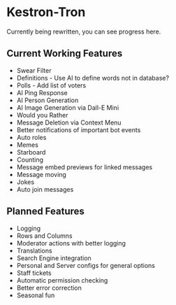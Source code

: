 # Kestron-Tron
Currently being rewritten, you can see progress here.

## Current Working Features
 - Swear Filter
 - Definitions - Use AI to define words not in database?
 - Polls - Add list of voters
 - AI Ping Response
 - AI Person Generation
 - AI Image Generation via Dall-E Mini
 - Would you Rather
 - Message Deletion via Context Menu
 - Better notifications of important bot events
 - Auto roles
 - Memes
 - Starboard
 - Counting
 - Message embed previews for linked messages
 - Message moving
 - Jokes
 - Auto join messages
## Planned Features
 - Logging
 - Rows and Columns
 - Moderator actions with better logging
 - Translations
 - Search Engine integration
 - Personal and Server configs for general options
 - Staff tickets
 - Automatic permission checking
 - Better error correction
 - Seasonal fun
